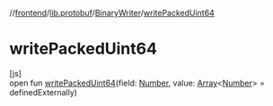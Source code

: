 //[frontend](../../../index.md)/[lib.protobuf](../index.md)/[BinaryWriter](index.md)/[writePackedUint64](write-packed-uint64.md)

# writePackedUint64

[js]\
open fun [writePackedUint64](write-packed-uint64.md)(field: [Number](https://kotlinlang.org/api/latest/jvm/stdlib/kotlin/-number/index.html), value: [Array](https://kotlinlang.org/api/latest/jvm/stdlib/kotlin/-array/index.html)&lt;[Number](https://kotlinlang.org/api/latest/jvm/stdlib/kotlin/-number/index.html)&gt; = definedExternally)
